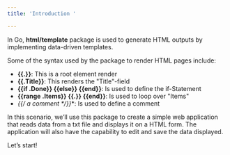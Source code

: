 ```yaml
---
title: 'Introduction '

---
```

<!--Introduction -->

In Go, **html/template** package is used to generate HTML outputs by implementing data-driven templates. 

Some of the syntax used by the package to render HTML pages include:

- **{{.}}**: This is a root element render
- **{{.Title}}**: This renders the "Title"-field
- **{{if .Done}} {{else}} {{end}}**: Is used to define the if-Statement
- **{{range .Items}} {{.}} {{end}}**: Is used to loop over "Items"
- **{{/* a comment */}}**: Is used to define a comment

In this scenario, we’ll use this package to create a simple web application that reads data from a txt file and displays it on a HTML form. The application will also have the capability to edit and save the data displayed.


Let’s start!